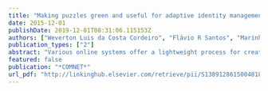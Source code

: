 ```yaml
---
title: "Making puzzles green and useful for adaptive identity management in large-scale distributed systems"
date: 2015-12-01
publishDate: 2019-12-01T08:31:06.115153Z
authors: ["Weverton Luis da Costa Cordeiro", "Flávio R Santos", "Marinho P Barcellos", "Luciano Paschoal Gaspary", "Hanna Kavalionak", "Alessio Guerrieri", "Alberto Montresor"]
publication_types: ["2"]
abstract: "Various online systems offer a lightweight process for creating accounts (e.g., confirming an e-mail address), so that users can easily join them. With minimum effort, however, an attacker can subvert this process, obtain a multitude of fake accounts, and use them for malicious purposes. Puzzle-based solutions have been proposed to limit the spread of fake accounts, by establishing a price (in terms of computing resources) per identity requested. Although effective, they do not distinguish between requests coming from pre- sumably legitimate users and potential attackers, and also lead to a significant waste of en- ergy and computing power. In this paper, we build on adaptive puzzles and complement them with waiting time to introduce a green design for lightweight, long-term identity management; it balances the complexity of assigned puzzles based on the reputation of the origin (source) of identity requests, and reduces energy consumption caused by puzzle- solving. We also take advantage of lessons learned from massive distributed computing to come up with a design that makes puzzle-processing useful. Based on a set of experiments, we show that our solution provides significant energy savings and makes puzzle-solving a useful task, while not compromising effectiveness in limiting the spread of fake accounts."
featured: false
publication: "*COMNET*"
url_pdf: "http://linkinghub.elsevier.com/retrieve/pii/S1389128615004818 papers3://publication/doi/10.1016/j.comnet.2015.12.005"
---
```


